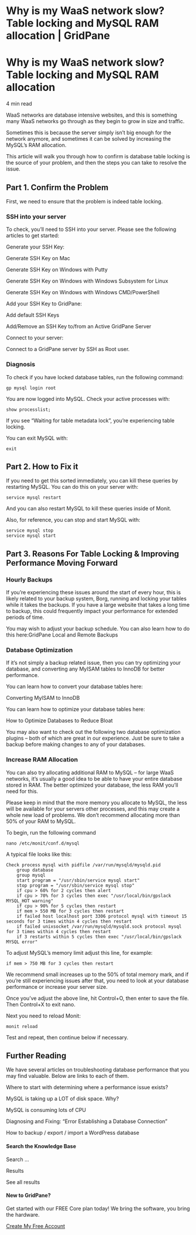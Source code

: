 # Why is my WaaS network slow? Table locking and MySQL RAM allocation | GridPane

# Why is my WaaS network slow? Table locking and MySQL RAM allocation

 

4 min read 

WaaS networks are database intensive websites, and this is something many WaaS networks go through as they begin to grow in size and traffic.

Sometimes this is because the server simply isn’t big enough for the network anymore, and sometimes it can be solved by increasing the MySQL’s RAM allocation.

This article will walk you through how to confirm is database table locking is the source of your problem, and then the steps you can take to resolve the issue.

## Part 1. Confirm the Problem

First, we need to ensure that the problem is indeed table locking.

### SSH into your server

To check, you’ll need to SSH into your server. Please see the following articles to get started:

Generate your SSH Key:

Generate SSH Key on Mac

Generate SSH Key on Windows with Putty

Generate SSH Key on Windows with Windows Subsystem for Linux

Generate SSH Key on Windows with Windows CMD/PowerShell

Add your SSH Key to GridPane:

Add default SSH Keys

Add/Remove an SSH Key to/from an Active GridPane Server

Connect to your server:

Connect to a GridPane server by SSH as Root user.

### Diagnosis

To check if you have locked database tables, run the following command:

```
gp mysql login root
```

You are now logged into MySQL. Check your active processes with:

```
show processlist;
```

If you see “Waiting for table metadata lock”, you’re experiencing table locking.

You can exit MySQL with:

```
exit
```

## Part 2. How to Fix it

If you need to get this sorted immediately, you can kill these queries by restarting MySQL. You can do this on your server with:

```
service mysql restart
```

And you can also restart MySQL to kill these queries inside of Monit.

Also, for reference, you can stop and start MySQL with:

```
service mysql stop
service mysql start
```

## Part 3. Reasons For Table Locking & Improving Performance Moving Forward

### Hourly Backups

If you’re experiencing these issues around the start of every hour, this is likely related to your backup system, Borg, running and locking your tables while it takes the backups. If you have a large website that takes a long time to backup, this could frequently impact your performance for extended periods of time.

You may wish to adjust your backup schedule. You can also learn how to do this here:GridPane Local and Remote Backups

### Database Optimization

If it’s not simply a backup related issue, then you can try optimizing your database, and converting any MyISAM tables to InnoDB for better performance.

You can learn how to convert your database tables here:

Converting MyISAM to InnoDB

You can learn how to optimize your database tables here:

How to Optimize Databases to Reduce Bloat

You may also want to check out the following two database optimization plugins – both of which are great in our experience. Just be sure to take a backup before making changes to any of your databases.

### Increase RAM Allocation

You can also try allocating additional RAM to MySQL – for large WaaS networks, it’s usually a good idea to be able to have your entire database stored in RAM. The better optimized your database, the less RAM you’ll need for this.

Please keep in mind that the more memory you allocate to MySQL, the less will be available for your servers other processes, and this may create a whole new load of problems. We don’t recommend allocating more than 50% of your RAM to MySQL.

To begin, run the following command

```
nano /etc/monit/conf.d/mysql
```

A typical file looks like this:

```
Check process mysql with pidfile /var/run/mysqld/mysqld.pid
    group database
    group mysql
    start program = "/usr/sbin/service mysql start"
    stop program = "/usr/sbin/service mysql stop"
    if cpu > 60% for 2 cycles then alert
    if cpu > 70% for 3 cycles then exec "/usr/local/bin/gpslack MYSQL_HOT warning"
    if cpu > 90% for 5 cycles then restart
    if mem > 550 MB for 3 cycles then restart
    if failed host localhost port 3306 protocol mysql with timeout 15 seconds for 3 times within 4 cycles then restart
    if failed unixsocket /var/run/mysqld/mysqld.sock protocol mysql for 3 times within 4 cycles then restart
    if 3 restarts within 5 cycles then exec "/usr/local/bin/gpslack MYSQL error"
```

To adjust MySQL’s memory limit adjust this line, for example:

```
if mem > 750 MB for 3 cycles then restart
```

We recommend small increases up to the 50% of total memory mark, and if you’re still experiencing issues after that, you need to look at your database performance or increase your server size.

Once you’ve adjust the above line, hit Control+O, then enter to save the file. Then Control+X to exit nano.

Next you need to reload Monit:

```
monit reload
```

Test and repeat, then continue below if necessary.

## Further Reading

We have several articles on troubleshooting database performance that you may find valuable. Below are links to each of them.

Where to start with determining where a performance issue exists?

MySQL is taking up a LOT of disk space. Why?

MySQL is consuming lots of CPU

Diagnosing and Fixing: “Error Establishing a Database Connection”

How to backup / export / import a WordPress database

 

 

#### Search the Knowledge Base

Search ...

 Results

See all results

#### New to GridPane?

Get started with our FREE Core plan today! We bring the software, you bring the hardware.

[Create My Free Account](https://gridpane.com/checkout/?plan=core)

